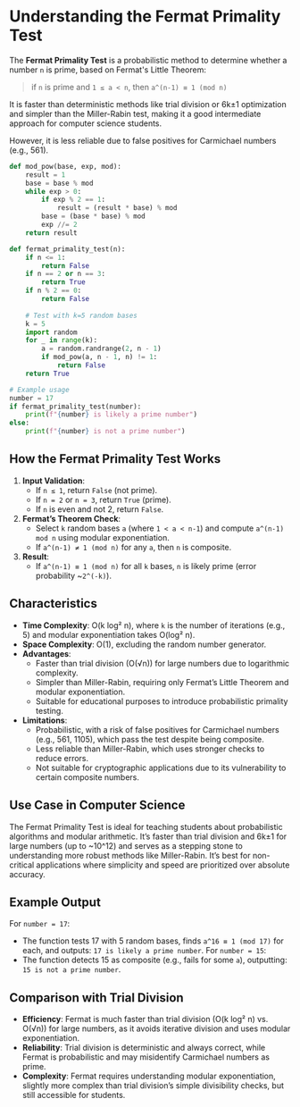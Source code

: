 # Understanding the Fermat Primality Test

The **Fermat Primality Test** is a probabilistic method to determine whether a number `n` is prime, based on Fermat's Little Theorem:

> if `n` is prime and `1 ≤ a < n`, then `a^(n-1) ≡ 1 (mod n)` 

It is faster than deterministic methods like trial division or 6k±1 optimization and simpler than the Miller-Rabin test, making it a good intermediate approach for computer science students. 

However, it is less reliable due to false positives for Carmichael numbers (e.g., 561).

```python
def mod_pow(base, exp, mod):
    result = 1
    base = base % mod
    while exp > 0:
        if exp % 2 == 1:
            result = (result * base) % mod
        base = (base * base) % mod
        exp //= 2
    return result

def fermat_primality_test(n):
    if n <= 1:
        return False
    if n == 2 or n == 3:
        return True
    if n % 2 == 0:
        return False
    
    # Test with k=5 random bases
    k = 5
    import random
    for _ in range(k):
        a = random.randrange(2, n - 1)
        if mod_pow(a, n - 1, n) != 1:
            return False
    return True

# Example usage
number = 17
if fermat_primality_test(number):
    print(f"{number} is likely a prime number")
else:
    print(f"{number} is not a prime number")
```

## How the Fermat Primality Test Works
1. **Input Validation**:
   - If `n ≤ 1`, return `False` (not prime).
   - If `n = 2` or `n = 3`, return `True` (prime).
   - If `n` is even and not 2, return `False`.
2. **Fermat’s Theorem Check**:
   - Select `k` random bases `a` (where `1 < a < n-1`) and compute `a^(n-1) mod n` using modular exponentiation.
   - If `a^(n-1) ≠ 1 (mod n)` for any `a`, then `n` is composite.
3. **Result**:
   - If `a^(n-1) ≡ 1 (mod n)` for all `k` bases, `n` is likely prime (error probability ~`2^(-k)`).




## Characteristics
- **Time Complexity**: O(k log² n), where `k` is the number of iterations (e.g., 5) and modular exponentiation takes O(log² n).
- **Space Complexity**: O(1), excluding the random number generator.
- **Advantages**:
  - Faster than trial division (O(√n)) for large numbers due to logarithmic complexity.
  - Simpler than Miller-Rabin, requiring only Fermat’s Little Theorem and modular exponentiation.
  - Suitable for educational purposes to introduce probabilistic primality testing.
- **Limitations**:
  - Probabilistic, with a risk of false positives for Carmichael numbers (e.g., 561, 1105), which pass the test despite being composite.
  - Less reliable than Miller-Rabin, which uses stronger checks to reduce errors.
  - Not suitable for cryptographic applications due to its vulnerability to certain composite numbers.

## Use Case in Computer Science
The Fermat Primality Test is ideal for teaching students about probabilistic algorithms and modular arithmetic. It’s faster than trial division and 6k±1 for large numbers (up to ~10^12) and serves as a stepping stone to understanding more robust methods like Miller-Rabin. It’s best for non-critical applications where simplicity and speed are prioritized over absolute accuracy.

## Example Output
For `number = 17`:
- The function tests 17 with 5 random bases, finds `a^16 ≡ 1 (mod 17)` for each, and outputs: `17 is likely a prime number`.
For `number = 15`:
- The function detects 15 as composite (e.g., fails for some `a`), outputting: `15 is not a prime number`.

## Comparison with Trial Division
- **Efficiency**: Fermat is much faster than trial division (O(k log² n) vs. O(√n)) for large numbers, as it avoids iterative division and uses modular exponentiation.
- **Reliability**: Trial division is deterministic and always correct, while Fermat is probabilistic and may misidentify Carmichael numbers as prime.
- **Complexity**: Fermat requires understanding modular exponentiation, slightly more complex than trial division’s simple divisibility checks, but still accessible for students.